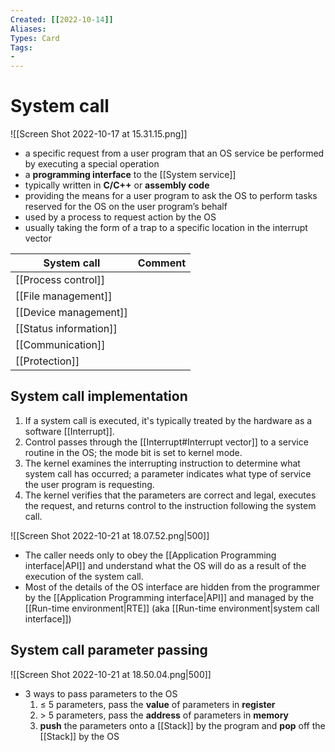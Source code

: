 ```yaml
---
Created: [[2022-10-14]]
Aliases: 
Types: Card
Tags: 
- 
---
```

# System call
![[Screen Shot 2022-10-17 at 15.31.15.png]]
- a specific request from a user program that an OS service be performed by executing a special operation
- a **programming interface** to the [[System service]]
- typically written in **C/C++** or **assembly code**
- providing the means for a user program to ask the OS to perform tasks reserved for the OS on the user program’s behalf
- used by a process to request action by the OS
- usually taking the form of a trap to a specific location in the interrupt vector

| System call            | Comment |
| ---------------------- | ------- |
| [[Process control]]    |         |
| [[File management]]    |         |
| [[Device management]]  |         |
| [[Status information]] |         |
| [[Communication]]      |         |
| [[Protection]]         |         |

## System call implementation
1. If a system call is executed, it's typically treated by the hardware as a software [[Interrupt]]. 
2. Control passes through the [[Interrupt#Interrupt vector]] to a service routine in the OS; the mode bit is set to kernel mode. 
3. The kernel examines the interrupting instruction to determine what system call has occurred; a parameter indicates what type of service the user program is requesting.
4. The kernel verifies that the parameters are correct and legal, executes the request, and returns control to the instruction following the system call.

![[Screen Shot 2022-10-21 at 18.07.52.png|500]]
- The caller needs only to obey the [[Application Programming interface|API]] and understand what the OS will do as a result of the execution of the system call. 
- Most of the details of the OS interface are hidden from the programmer by the [[Application Programming interface|API]] and managed by the [[Run-time environment|RTE]] (aka [[Run-time environment|system call interface]])

## System call parameter passing
![[Screen Shot 2022-10-21 at 18.50.04.png|500]]
- 3 ways to pass parameters to the OS
	1. $\leq$ 5 parameters, pass the **value** of parameters in **register**
	2. $>$ 5 parameters, pass the **address** of parameters in **memory**
	3. **push** the parameters onto a [[Stack]] by the program 
	   and **pop** off the [[Stack]] by the OS
